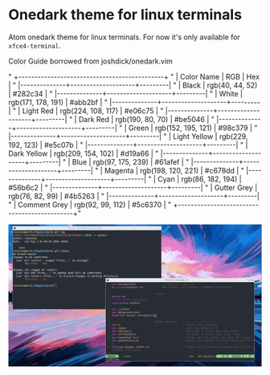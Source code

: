 # Onedark theme for linux terminals

Atom onedark theme for linux terminals. For now it's only available for `xfce4-terminal`.

Color Guide borrowed from joshdick/onedark.vim

" +---------------------------------------------+
" |  Color Name  |         RGB        |   Hex   |
" |--------------+--------------------+---------|
" | Black        | rgb(40, 44, 52)    | #282c34 |
" |--------------+--------------------+---------|
" | White        | rgb(171, 178, 191) | #abb2bf |
" |--------------+--------------------+---------|
" | Light Red    | rgb(224, 108, 117) | #e06c75 |
" |--------------+--------------------+---------|
" | Dark Red     | rgb(190, 80, 70)   | #be5046 |
" |--------------+--------------------+---------|
" | Green        | rgb(152, 195, 121) | #98c379 |
" |--------------+--------------------+---------|
" | Light Yellow | rgb(229, 192, 123) | #e5c07b |
" |--------------+--------------------+---------|
" | Dark Yellow  | rgb(209, 154, 102) | #d19a66 |
" |--------------+--------------------+---------|
" | Blue         | rgb(97, 175, 239)  | #61afef |
" |--------------+--------------------+---------|
" | Magenta      | rgb(198, 120, 221) | #c678dd |
" |--------------+--------------------+---------|
" | Cyan         | rgb(86, 182, 194)  | #56b6c2 |
" |--------------+--------------------+---------|
" | Gutter Grey  | rgb(76, 82, 99)    | #4b5263 |
" |--------------+--------------------+---------|
" | Comment Grey | rgb(92, 99, 112)   | #5c6370 |
" +---------------------------------------------+"

![onedark theme for xfce4 terminal][xfce4]

[xfce4]: imgs/atom-onedark-xfce4-terminal.png
